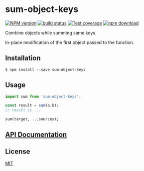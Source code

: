 # sum-object-keys

  [![NPM version][npm-image]][npm-url]
  [![build status][travis-image]][travis-url]
  [![Test coverage][codecov-image]][codecov-url]
  [![npm download][download-image]][download-url]

Combine objects while summing same keys.

In-place modification of the first object passed to the function.

## Installation

`$ npm install --save sum-object-keys`

## Usage

```js
import sum from 'sum-object-keys';

const result = sum(a,b);
// result is ...
```

```
sum(target, ...sources);
```


## [API Documentation](https://cheminfo-js.github.io/sum-object-keys/)

## License

  [MIT](./LICENSE)

[npm-image]: https://img.shields.io/npm/v/sum-object-keys.svg?style=flat-square
[npm-url]: https://www.npmjs.com/package/sum-object-keys
[travis-image]: https://img.shields.io/travis/cheminfo-js/sum-object-keys/master.svg?style=flat-square
[travis-url]: https://travis-ci.org/cheminfo-js/sum-object-keys
[codecov-image]: https://img.shields.io/codecov/c/github/cheminfo-js/sum-object-keys.svg?style=flat-square
[codecov-url]: https://codecov.io/gh/cheminfo-js/sum-object-keys
[download-image]: https://img.shields.io/npm/dm/sum-object-keys.svg?style=flat-square
[download-url]: https://www.npmjs.com/package/sum-object-keys
